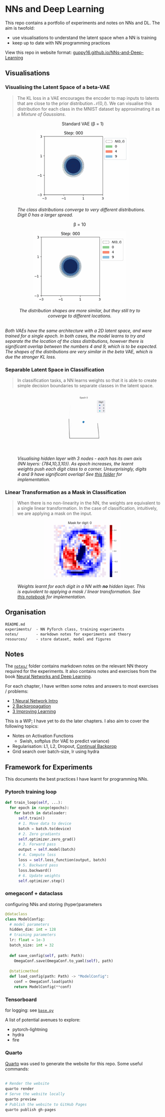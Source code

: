 # NNs and Deep Learning

This repo contains a portfolio of experiments and notes on NNs and DL. The aim is twofold:

- use visualisations to understand the latent space when a NN is training
- keep up to date with NN programming practices

View this repo in website format: [guppy16.github.io/NNs-and-Deep-Learning](https://guppy16.github.io/NNs-and-Deep-Learning/)

## Visualisations

### Visualising the Latent Space of a beta-VAE

> The KL loss in a VAE encourages the encoder to map inputs to latents that are close to the prior distribution $\mathcal{N}(0, I)$. We can visualise this distribution for each class in the MNIST dataset by approximating it as a _Mixture of Gaussians_.

<div>
<div style="justify-content: space-between;">
  <!-- First Image Block -->
  <figure>
    <p align="center">Standard VAE (β = 1)<br></p>
    <p align="center">
    <img src="experiments/vae/vis/class_latents_20240830-194511l2_e1.gif" alt="Standard VAE" width="300">
      </p>
    <figcaption><em>The class distributions converge to very different distributions. Digit 0 has a larger spread.</em></figcaption>
  </figure>

  <!-- Second Image Block -->
  <figure style="text-align: center; margin-left: 20px;">
    <p align="center">β = 10<br></p>
    <p align="center">
    <img src="experiments/vae/vis/class_latents_20240830-221914l2_e1+b10.gif" alt="Image 2" width="300">
    </p>
    <figcaption><em>
    The distribution shapes are more similar, but they still try to converge to different locations.
    </em></figcaption>
  </figure>
</div>
<p align="left">
  <br>
<em>
Both VAEs have the same architecture with a 2D latent space, and were trained for a single epoch. In both cases, the model learns to try and separate the the location of the class distributions, however there is significant overlap between the numbers 4 and 9, which is to be expected. The shapes of the distributions are very similar in the beta VAE, which is due the stronger KL loss.
</em>
</p>
</div>

### Separable Latent Space in Classification

> In classification tasks, a NN learns weights so that it is able to create simple decision boundaries to separate classes in the latent space.

<figure>
  <p align="center">
    <img src="./experiments/classifier/latent-space/latent_space.gif"  width="250" alt="weight masks" >
  </p>
  <figcaption><em>Visualising hidden layer with 3 nodes - each has its own axis (NN layers: {784,10,3,10}). As epoch increases, the learnt weights push each digit class to a corner. Unsurprisingly, digits 4 and 9 have significant overlap! See <a href="./experiments/classifier/latent-space/">this folder</a> for implementation.</em></figcaption>
</figure>

### Linear Transformation as a Mask in Classification

> When there is no non-linearity in the NN, the weights are equivalent to a single linear transformation. In the case of classification, intuitively, we are applying a mask on the input.

<figure>
  <p align="center">
    <img src="./resources/figures/digit_weights_mse.gif"  width="250" alt="weight masks">
  </p>
  <figcaption><em>Weights learnt for each digit in a NN with <b>no</b> hidden layer. This is equivalent to applying a mask / linear transformation. See <a href="./experiments/classifier/chap1-no_hidden_layer-MSE_loss.ipynb">this notebook</a> for implementation.</em></figcaption>
</figure>

## Organisation

```
README.md
experiments/  - NN PyTorch class, training experiments
notes/        - markdown notes for experiments and theory
resources/    - store dataset, model and figures
```

## Notes

The [`notes/`](<notes/>) folder contains markdown notes on the relevant NN theory required for the experiments. It also contains notes and exercises from the book [Neural Networks and Deep Learning](http://neuralnetworksanddeeplearning.com/index.html).

For each chapter, I have written some notes and answers to most exercises / problems:

- [1 Neural Network Intro](<notes/1-NNs_Intro.md>)
- [2 Backpropagation](<notes/2-Backpropagation.md>)
- [3 Improving Learning](<notes/3-Improving_Learning.md>)

This is a WIP; I have yet to do the later chapters.
I also aim to cover the following topics:

- Notes on Activation Functions
  - Swish, softplus (for VAE to predict variance)
- Regularisation: L1, L2, Dropout, [Continual Backprop](https://www.nature.com/articles/s41586-024-07711-7)
- Grid search over batch-size, lr using hydra

## Framework for Experiments

This documents the best practices I have learnt for programming NNs.

### Pytorch training loop

```python
def train_loop(self, ...):
  for epoch in range(epochs):
    for batch in dataloader:
      self.train()
      # 1. Move data to device
      batch = batch.to(device) 
      # 2. Zero gradients
      self.optimizer.zero_grad()
      # 3. Forward pass
      output = self.model(batch)
      # 4. Compute loss
      loss = self.loss_function(output, batch)
      # 5. Backward pass
      loss.backward()
      # 6. Update weights
      self.optimizer.step()
```

### omegaconf + dataclass

configuring NNs and storing (hyper)parameters

```python
@dataclass
class ModelConfig:
  # model parameters
  hidden_dim: int = 128
  # training parameters
  lr: float = 1e-3
  batch_size: int = 32

  def save_config(self, path: Path):
    OmegaConf.save(OmegaConf.to_yaml(self), path)

  @staticmethod
  def load_config(path: Path) -> "ModelConfig":
    conf = OmegaConf.load(path)
    return ModelConfig(**conf)
```

### Tensorboard

for logging: see [`base.py`](https://github.com/Guppy16/NNs-and-Deep-Learning/blob/master/experiments/base.py)

A list of potential avenues to explore:

- pytorch-lightning
- hydra
- fire


### Quarto

[Quarto](https://quarto.org/) was used to generate the website for this repo.
Some useful commands:

```bash

# Render the website
quarto render
# Serve the website locally
quarto preview
# Publish the website to GitHub Pages
quarto publish gh-pages
```